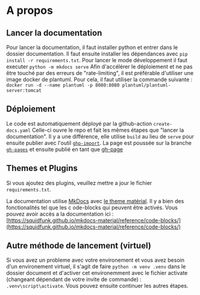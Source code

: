 # A propos

## Lancer la documentation
Pour lancer la documentation, il faut installer python et entrer dans le dossier documentation.
Il faut ensuite installer les dépendances avec `pip install -r requirements.txt`.
Pour lancer le mode développement il faut executer `python -m mkdocs serve`
Afin d'accélérer le déploiement et ne pas être touché par des erreurs de "rate-limiting", il est préférable d'utiliser 
une image docker de plantuml. Pour cela, il faut utiliser la commande suivante : 
`docker run -d --name plantuml -p 8080:8080 plantuml/plantuml-server:tomcat`

## Déploiement
Le code est automatiquement déployé par la github-action `create-docs.yaml`
Celle-ci ouvre le repo et fait les mêmes étapes que "lancer la documentation".
Il y a une différence, elle utilise `build` au lieu de `serve` pour ensuite publier avec l'outil [`ghp-import`](https://github.com/c-w/ghp-import).
La page est poussée sur la branche [`gh-pages`](https://github.com/ets-cfuhrman-pfe/EvalueTonSavoir/tree/gh-pages) et ensuite publié en tant que [gh-page](https://pages.github.com/)

## Themes et Plugins
Si vous ajoutez des plugins, veuillez mettre a jour le fichier `requirements.txt`.

La documentation utilise [MkDocs](https://www.mkdocs.org/) avec [le theme matérial]((https://squidfunk.github.io/mkdocs-material/)). Il y a bien des fonctionalités tel que les c
ode-blocks qui peuvent être activés.
Vous pouvez avoir accès a la documentation ici : [https://squidfunk.github.io/mkdocs-material/reference/code-blocks/](https://squidfunk.github.io/mkdocs-material/reference/code-blocks/)

## Autre méthode de lancement (virtuel)
Si vous avez un probleme avec votre environement et vous avez besoin d'un environement virtuel, il s'agit de faire 
`python -m venv .venv` dans le dossier document et d'activer cet environemment avec le fichier activate (changeant 
dépendant de votre invite de commande) : `.venv\script\activate`.
Vous pouvez ensuite continuer les autres étapes.